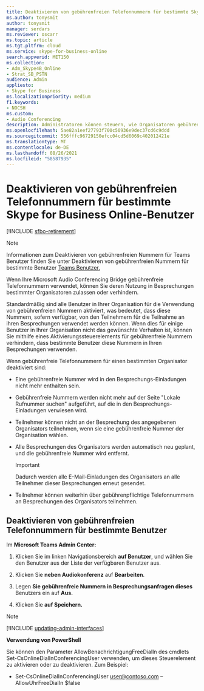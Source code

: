 ```yaml
---
title: Deaktivieren von gebührenfreien Telefonnummern für bestimmte Skype for Business Online-Benutzer
ms.author: tonysmit
author: tonysmit
manager: serdars
ms.reviewer: oscarr
ms.topic: article
ms.tgt.pltfrm: cloud
ms.service: skype-for-business-online
search.appverid: MET150
ms.collection:
- Adm_Skype4B_Online
- Strat_SB_PSTN
audience: Admin
appliesto:
- Skype for Business
ms.localizationpriority: medium
f1.keywords:
- NOCSH
ms.custom:
- Audio Conferencing
description: Administratoren können steuern, wie Organisatoren gebührenfreie Nummern für ihre Besprechungen verwenden können.
ms.openlocfilehash: 5ae82a1eef27793f700c50936e9dec37cd6c9ddd
ms.sourcegitcommit: 556fffc96729150efcc04cd5d6069c402012421e
ms.translationtype: MT
ms.contentlocale: de-DE
ms.lasthandoff: 08/26/2021
ms.locfileid: "58587935"
---
```

# <a name="disabling-toll-free-numbers-for-specific-skype-for-business-online-users"></a>Deaktivieren von gebührenfreien Telefonnummern für bestimmte Skype for Business Online-Benutzer

[!INCLUDE [sfbo-retirement](../../Hub/includes/sfbo-retirement.md)]
 
> [!Note]
> Informationen zum Deaktivieren von gebührenfreien Nummern für Teams Benutzer finden Sie unter Deaktivieren von gebührenfreien Nummern für bestimmte Benutzer [Teams Benutzer.](/MicrosoftTeams/disabling-toll-free-numbers-for-specific-teams-users)

Wenn Ihre Microsoft Audio Conferencing Bridge gebührenfreie Telefonnummern verwendet, können Sie deren Nutzung in Besprechungen bestimmter Organisatoren zulassen oder verhindern.  

Standardmäßig sind alle Benutzer in Ihrer Organisation für die Verwendung von gebührenfreien Nummern aktiviert, was bedeutet, dass diese Nummern, sofern verfügbar, von den Teilnehmern für die Teilnahme an ihren Besprechungen verwendet werden können. Wenn dies für einige Benutzer in Ihrer Organisation nicht das gewünschte Verhalten ist, können Sie mithilfe eines Aktivierungssteuerelements für gebührenfreie Nummern verhindern, dass bestimmte Benutzer diese Nummern in Ihren Besprechungen verwenden. 

Wenn gebührenfreie Telefonnummern für einen bestimmten Organisator deaktiviert sind: 
 - Eine gebührenfreie Nummer wird in den Besprechungs-Einladungen nicht mehr enthalten sein. 
 - Gebührenfreie Nummern werden nicht mehr auf der Seite "Lokale Rufnummer suchen" aufgeführt, auf die in den Besprechungs-Einladungen verwiesen wird. 
 - Teilnehmer können nicht an der Besprechung des angegebenen Organisators teilnehmen, wenn sie eine gebührenfreie Nummer der Organisation wählen. 
 - Alle Besprechungen des Organisators werden automatisch neu geplant, und die gebührenfreie Nummer wird entfernt.  

    > [!IMPORTANT]
    > Dadurch werden alle E-Mail-Einladungen des Organisators an alle Teilnehmer dieser Besprechungen erneut gesendet. 

 - Teilnehmer können weiterhin über gebührenpflichtige Telefonnummern an Besprechungen des Organisators teilnehmen. 

## <a name="disabling-toll-free-numbers-for-specific-users"></a>Deaktivieren von gebührenfreien Telefonnummern für bestimmte Benutzer 

Im **Microsoft Teams Admin Center:**

1. Klicken Sie im linken Navigationsbereich **auf Benutzer**, und wählen Sie den Benutzer aus der Liste der verfügbaren Benutzer aus.

2. Klicken Sie **neben Audiokonferenz** auf **Bearbeiten**.

3. Legen **Sie gebührenfreie Nummern in Besprechungsanfragen dieses** Benutzers ein auf **Aus.** 

4. Klicken Sie **auf Speichern.** 
 
> [!Note]
> [!INCLUDE [updating-admin-interfaces](../includes/updating-admin-interfaces.md)]
 
**Verwendung von PowerShell**  

Sie können den Parameter AllowBenachrichtigungFreeDialIn des cmdlets Set-CsOnlineDialInConferencingUser verwenden, um dieses Steuerelement zu aktivieren oder zu deaktivieren. Zum Beispiel: 

- Set-CsOnlineDialInConferencingUser user@contoso.com – AllowUhrFreeDialIn $false
